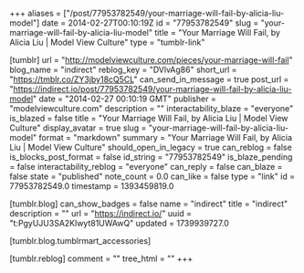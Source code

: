 +++
aliases = ["/post/77953782549/your-marriage-will-fail-by-alicia-liu-model"]
date = 2014-02-27T00:10:19Z
id = "77953782549"
slug = "your-marriage-will-fail-by-alicia-liu-model"
title = "Your Marriage Will Fail, by Alicia Liu | Model View Culture"
type = "tumblr-link"

[tumblr]
url = "http://modelviewculture.com/pieces/your-marriage-will-fail"
blog_name = "indirect"
reblog_key = "DVlvAg86"
short_url = "https://tmblr.co/ZY3jby18cQ5CL"
can_send_in_message = true
post_url = "https://indirect.io/post/77953782549/your-marriage-will-fail-by-alicia-liu-model"
date = "2014-02-27 00:10:19 GMT"
publisher = "modelviewculture.com"
description = ""
interactability_blaze = "everyone"
is_blazed = false
title = "Your Marriage Will Fail, by Alicia Liu | Model View Culture"
display_avatar = true
slug = "your-marriage-will-fail-by-alicia-liu-model"
format = "markdown"
summary = "Your Marriage Will Fail, by Alicia Liu | Model View Culture"
should_open_in_legacy = true
can_reblog = false
is_blocks_post_format = false
id_string = "77953782549"
is_blaze_pending = false
interactability_reblog = "everyone"
can_reply = false
can_blaze = false
state = "published"
note_count = 0.0
can_like = false
type = "link"
id = 77953782549.0
timestamp = 1393459819.0

[tumblr.blog]
can_show_badges = false
name = "indirect"
title = "indirect"
description = ""
url = "https://indirect.io/"
uuid = "t:PgyUJU3SA2Klwyt81UWAwQ"
updated = 1739939727.0

[tumblr.blog.tumblrmart_accessories]

[tumblr.reblog]
comment = ""
tree_html = ""
+++
